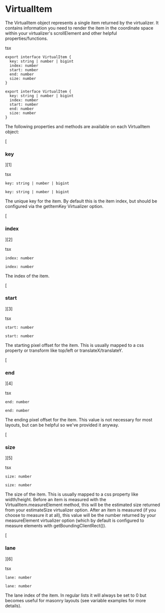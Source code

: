 # VirtualItem

The VirtualItem object represents a single item returned by the virtualizer. It contains information you need to render the item in the coordinate space within your virtualizer's scrollElement and other helpful properties/functions.

tsx

```
export interface VirtualItem {
  key: string | number | bigint
  index: number
  start: number
  end: number
  size: number
}
```

```
export interface VirtualItem {
  key: string | number | bigint
  index: number
  start: number
  end: number
  size: number
}
```

The following properties and methods are available on each VirtualItem object:

[

### key

][1]

tsx

```
key: string | number | bigint
```

```
key: string | number | bigint
```

The unique key for the item. By default this is the item index, but should be configured via the getItemKey Virtualizer option.

[

### index

][2]

tsx

```
index: number
```

```
index: number
```

The index of the item.

[

### start

][3]

tsx

```
start: number
```

```
start: number
```

The starting pixel offset for the item. This is usually mapped to a css property or transform like top/left or translateX/translateY.

[

### end

][4]

tsx

```
end: number
```

```
end: number
```

The ending pixel offset for the item. This value is not necessary for most layouts, but can be helpful so we've provided it anyway.

[

### size

][5]

tsx

```
size: number
```

```
size: number
```

The size of the item. This is usually mapped to a css property like width/height. Before an item is measured with the VirtualItem.measureElement method, this will be the estimated size returned from your estimateSize virtualizer option. After an item is measured (if you choose to measure it at all), this value will be the number returned by your measureElement virtualizer option (which by default is configured to measure elements with getBoundingClientRect()).

[

### lane

][6]

tsx

```
lane: number
```

```
lane: number
```

The lane index of the item. In regular lists it will always be set to 0 but becomes useful for masonry layouts (see variable examples for more details).


